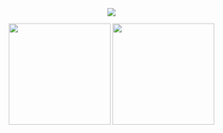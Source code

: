 
<p align="center">
  <img src="https://www.outsideonline.com/sites/default/files/styles/img_600x339/public/2016/09/28/westworld-horses-behind-the-scenes.jpg?itok=kb09fOTg">
</p>

<!--
**segeljakt/segeljakt** is a ✨ _special_ ✨ repository because its `README.md` (this file) appears on your GitHub profile.

Here are some ideas to get you started:

- 🔭 I’m currently working on ...
- 🌱 I’m currently learning ...
- 👯 I’m looking to collaborate on ...
- 🤔 I’m looking for help with ...
- 💬 Ask me about ...
- 📫 How to reach me: ...
- 😄 Pronouns: ...
- ⚡ Fun fact: ...
-->
<p align="center">
  <img src="https://github-readme-stats.vercel.app/api?username=segeljakt&show_icons=true&theme=radical" height=200>
  <img src="https://github-readme-stats.vercel.app/api/top-langs/?username=segeljakt&layout=compact&theme=radical" height=200>
</p>
